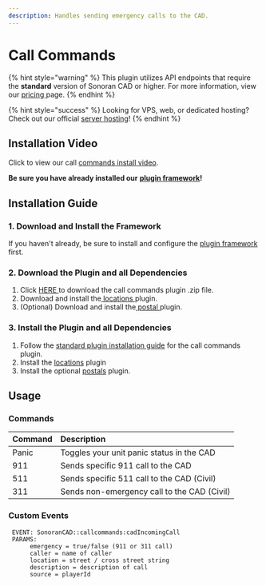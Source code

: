 ```yaml
---
description: Handles sending emergency calls to the CAD.
---
```


# Call Commands

{% hint style="warning" %}
This plugin utilizes API endpoints that require the **standard** version of Sonoran CAD or higher. For more information, view our [pricing ](../../../pricing/faq/)page.
{% endhint %}

{% hint style="success" %}
Looking for VPS, web, or dedicated hosting? Check out our official [server hosting](../../../vps-hosting-1/vps-hosting.md)!
{% endhint %}

## Installation Video

Click to view our call [commands install video](https://youtu.be/ZeCzvU3ZfD0).

**Be sure you have already installed our** [**plugin framework**](../framework-installation.md)**!**

## Installation Guide

### 1. Download and Install the Framework

If you haven't already, be sure to install and configure the [plugin framework](../framework-installation.md) first.

### 2. Download the Plugin and all Dependencies

1. Click [HERE ](https://github.com/Sonoran-Software/sonoran_callcommands/releases)to download the call commands plugin .zip file.
2. Download and install the[ locations ](locations.md)plugin.
3. \(Optional\) Download and install the[ postal ](postals.md)plugin.

### 3. Install the Plugin and all Dependencies

1. Follow the [standard plugin installation guide](../plugin-installation/) for the call commands plugin.
2. Install the [locations](locations.md) plugin
3. Install the optional [postals](postals.md) plugin.

## Usage

### Commands

| Command | Description |
| :--- | :--- |
| Panic | Toggles your unit panic status in the CAD |
| 911 | Sends specific 911 call to the CAD |
| 511 | Sends specific 511 call to the CAD \(Civil\) |
| 311 | Sends non-emergency call to the CAD \(Civil\) |

### Custom Events

```text
 EVENT: SonoranCAD::callcommands:cadIncomingCall
 PARAMS:
      emergency = true/false (911 or 311 call)
      caller = name of caller
      location = street / cross street string
      description = description of call
      source = playerId
```

